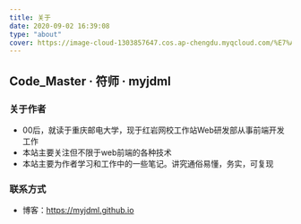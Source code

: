 ```yaml
---
title: 关于
date: 2020-09-02 16:39:08
type: "about"
cover: https://image-cloud-1303857647.cos.ap-chengdu.myqcloud.com/%E7%AC%94%E8%AE%B0/Blog/image/about.JPG
---
```


## Code_Master · 符师 · myjdml

### 关于作者

+ 00后，就读于重庆邮电大学，现于红岩网校工作站Web研发部从事前端开发工作
+ 本站主要关注但不限于web前端的各种技术
+ 本站主要为作者学习和工作中的一些笔记。讲究通俗易懂，务实，可复现

### 联系方式

+ 博客：https://myjdml.github.io